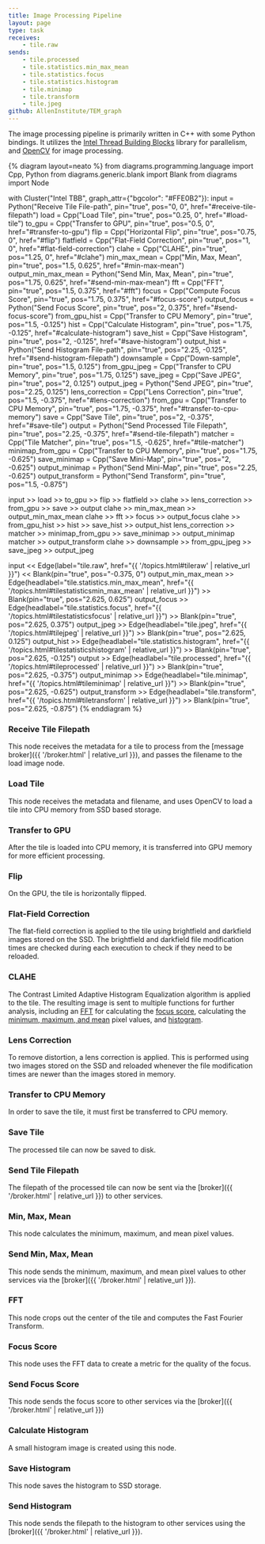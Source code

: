 ```yaml
---
title: Image Processing Pipeline
layout: page
type: task
receives:
    - tile.raw
sends:
    - tile.processed
    - tile.statistics.min_max_mean
    - tile.statistics.focus
    - tile.statistics.histogram
    - tile.minimap
    - tile.transform
    - tile.jpeg
github: AllenInstitute/TEM_graph
---
```


The image processing pipeline is primarily written in C++ with some Python bindings.
It utilizes the [Intel Thread Building Blocks](https://www.intel.com/content/www/us/en/developer/tools/oneapi/onetbb.html) library for parallelism, and [OpenCV](https://opencv.org/) for image processing.

{% diagram layout=neato %}
from diagrams.programming.language import Cpp, Python
from diagrams.generic.blank import Blank
from diagrams import Node

with Cluster("Intel TBB", graph_attr={"bgcolor": "#FFE0B2"}):
    input = Python("Receive Tile File-path", pin="true", pos="0, 0", href="#receive-tile-filepath")
    load = Cpp("Load Tile", pin="true", pos="0.25, 0", href="#load-tile")
    to_gpu = Cpp("Transfer to GPU", pin="true", pos="0.5, 0", href="#transfer-to-gpu")
    flip = Cpp("Horizontal Flip", pin="true", pos="0.75, 0", href="#flip")
    flatfield = Cpp("Flat-Field Correction", pin="true", pos="1, 0", href="#flat-field-correction")
    clahe = Cpp("CLAHE", pin="true", pos="1.25, 0", href="#clahe")
    min_max_mean = Cpp("Min, Max, Mean", pin="true", pos="1.5, 0.625", href="#min-max-mean")
    output_min_max_mean = Python("Send Min, Max, Mean", pin="true", pos="1.75, 0.625", href="#send-min-max-mean")
    fft = Cpp("FFT", pin="true", pos="1.5, 0.375", href="#fft")
    focus = Cpp("Compute Focus Score", pin="true", pos="1.75, 0.375", href="#focus-score")
    output_focus = Python("Send Focus Score", pin="true", pos="2, 0.375", href="#send-focus-score")
    from_gpu_hist = Cpp("Transfer to CPU Memory", pin="true", pos="1.5, -0.125")
    hist = Cpp("Calculate Histogram", pin="true", pos="1.75, -0.125", href="#calculate-histogram")
    save_hist = Cpp("Save Histogram", pin="true", pos="2, -0.125", href="#save-histogram")
    output_hist = Python("Send Histogram File-path", pin="true", pos="2.25, -0.125", href="#send-histogram-filepath")
    downsample = Cpp("Down-sample", pin="true", pos="1.5, 0.125")
    from_gpu_jpeg = Cpp("Transfer to CPU Memory", pin="true", pos="1.75, 0.125")
    save_jpeg = Cpp("Save JPEG", pin="true", pos="2, 0.125")
    output_jpeg = Python("Send JPEG", pin="true", pos="2.25, 0.125")
    lens_correction = Cpp("Lens Correction", pin="true", pos="1.5, -0.375", href="#lens-correction")
    from_gpu = Cpp("Transfer to CPU Memory", pin="true", pos="1.75, -0.375", href="#transfer-to-cpu-memory")
    save = Cpp("Save Tile", pin="true", pos="2, -0.375", href="#save-tile")
    output = Python("Send Processed Tile Filepath", pin="true", pos="2.25, -0.375", href="#send-tile-filepath")
    matcher = Cpp("Tile Matcher", pin="true", pos="1.5, -0.625", href="#tile-matcher")
    minimap_from_gpu = Cpp("Transfer to CPU Memory", pin="true", pos="1.75, -0.625")
    save_minimap = Cpp("Save Mini-Map", pin="true", pos="2, -0.625")
    output_minimap = Python("Send Mini-Map", pin="true", pos="2.25, -0.625")
    output_transform = Python("Send Transform", pin="true", pos="1.5, -0.875")

input >> load >> to_gpu >> flip >> flatfield >> clahe >> lens_correction >> from_gpu >> save >> output
clahe >> min_max_mean >> output_min_max_mean
clahe >> fft >> focus >> output_focus
clahe >> from_gpu_hist >> hist >> save_hist >> output_hist
lens_correction >> matcher >> minimap_from_gpu >> save_minimap >> output_minimap
matcher >> output_transform
clahe >> downsample >> from_gpu_jpeg >> save_jpeg >> output_jpeg

input << Edge(label="tile.raw", href="{{ '/topics.html#tileraw' | relative_url }}") << Blank(pin="true", pos="-0.375, 0")
output_min_max_mean >> Edge(headlabel="tile.statistics.min_max_mean", href="{{ '/topics.html#tilestatisticsmin_max_mean' | relative_url }}") >> Blank(pin="true", pos="2.625, 0.625")
output_focus >> Edge(headlabel="tile.statistics.focus", href="{{ '/topics.html#tilestatisticsfocus' | relative_url }}") >> Blank(pin="true", pos="2.625, 0.375")
output_jpeg >> Edge(headlabel="tile.jpeg", href="{{ '/topics.html#tilejpeg' | relative_url }}") >> Blank(pin="true", pos="2.625, 0.125")
output_hist >> Edge(headlabel="tile.statistics.histogram", href="{{ '/topics.html#tilestatisticshistogram' | relative_url }}") >> Blank(pin="true", pos="2.625, -0.125")
output >> Edge(headlabel="tile.processed", href="{{ '/topics.html#tileprocessed' | relative_url }}") >> Blank(pin="true", pos="2.625, -0.375")
output_minimap >> Edge(headlabel="tile.minimap", href="{{ '/topics.html#tileminimap' | relative_url }}") >> Blank(pin="true", pos="2.625, -0.625")
output_transform >> Edge(headlabel="tile.transform", href="{{ '/topics.html#tiletransform' | relative_url }}") >> Blank(pin="true", pos="2.625, -0.875")
{% enddiagram %}

### Receive Tile Filepath

This node receives the metadata for a tile to process from the [message broker]({{ '/broker.html' | relative_url }}), and passes the filename to the load image node.

### Load Tile

This node receives the metadata and filename, and uses OpenCV to load a tile into CPU memory from SSD based storage.

### Transfer to GPU

After the tile is loaded into CPU memory, it is transferred into GPU memory for more efficient processing.

### Flip

On the GPU, the tile is horizontally flipped.

### Flat-Field Correction

The flat-field correction is applied to the tile using brightfield and darkfield images stored on the SSD.
The brightfield and darkfield file modification times are checked during each execution to check if they need to be reloaded.

### CLAHE

The Contrast Limited Adaptive Histogram Equalization algorithm is applied to the tile.
The resulting image is sent to multiple functions for further analysis, including an [FFT](#fft) for calculating the [focus score](#focus-score), calculating the [minimum, maximum, and mean](#min-max-mean) pixel values, and [histogram](#calculate-histogram).

### Lens Correction

To remove distortion, a lens correction is applied.
This is performed using two images stored on the SSD and reloaded whenever the file modification times are newer than the images stored in memory.

### Transfer to CPU Memory

In order to save the tile, it must first be transferred to CPU memory.

### Save Tile

The processed tile can now be saved to disk.

### Send Tile Filepath

The filepath of the processed tile can now be sent via the [broker]({{ '/broker.html' | relative_url }}) to other services.

### Min, Max, Mean

This node calculates the minimum, maximum, and mean pixel values.

### Send Min, Max, Mean

This node sends the minimum, maximum, and mean pixel values to other services via the [broker]({{ '/broker.html' | relative_url }}).

### FFT

This node crops out the center of the tile and computes the Fast Fourier Transform.

### Focus Score

This node uses the FFT data to create a metric for the quality of the focus.

### Send Focus Score

This node sends the focus score to other services via the [broker]({{ '/broker.html' | relative_url }})

### Calculate Histogram

A small histogram image is created using this node.

### Save Histogram

This node saves the histogram to SSD storage.

### Send Histogram

This node sends the filepath to the histogram to other services using the [broker]({{ '/broker.html' | relative_url }}).